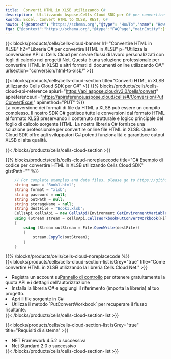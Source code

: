 ```yaml
---
title:  Converti HTML in XLSB utilizzando C#
description:  Utilizzando Aspose.Cells Cloud SDK per C# per convertire un file in formato HTML in un file in formato XLSB.
kwords: Excel, Convert HTML to XLSB, REST, C#
howto: {"@context": "https://schema.org","@type": "HowTo","name": "How to convert HTML to XLSB using the Cells Cloud Net library.","description": "How to convert HTML to XLSB using the Cells Cloud Net library.","image": {"@type": "ImageObject"},"url": "/net/conversion/html-to-xlsb/","step": [{ "@type": "HowToStep","name": "How to convert HTML to XLSB using the Cells Cloud Net library. step 1", "image": {"@type": "ImageObject",},"url": "/net/conversion/html-to-xlsb/","text": "Register an account at <a href='https://dashboard.aspose.cloud/'>Dashboard</a> to get free API quota & authorization details",},{ "@type": "HowToStep","name": "How to convert HTML to XLSB using the Cells Cloud Net library. step 1", "image": {"@type": "ImageObject",},"url": "/net/conversion/html-to-xlsb/","text": "Install C# library and add the reference (import the library) to your project.",},{ "@type": "HowToStep","name": "How to convert HTML to XLSB using the Cells Cloud Net library. step 1", "image": {"@type": "ImageObject",},"url": "/net/conversion/html-to-xlsb/","text": "Open the source file in C#",},{ "@type": "HowToStep","name": "How to convert HTML to XLSB using the Cells Cloud Net library. step 1", "image": {"@type": "ImageObject",},"url": "/net/conversion/html-to-xlsb/","text": "Use the `PutConvertWorkbook` method to retrieve the resulting stream.",}, ],"supply": {"@type": "HowToSupply","name": "document"},"tool": [{"@type": "HowToTool","name": "Visual Studio, Visual Studio Code, Rider "},{"@type": "HowToTool","name": "Aspose Cells"}],"totalTime": "PT6M"}
fqa: {"@context":"https://schema.org","@type":"FAQPage","mainEntity":[{"@type":"Question","name":"Why convert file formats in C# using REST API?","acceptedAnswer":{"@type":"Answer","text":"Documents are encoded in many ways, and some files may be incompatible with the software you use. To open and read such files, just convert them to appropriate file formats.<br/><ol><li>Install .NET SDK and add the reference (import the library) to your project.</li><li>Open the source file in C# using REST API.</li><li>Call the PutConvertWorkbookRequest() method, passing an output filename with required extension.</li><li>Get the result of conversion as a separate file.</li></ol>"}},{"@type":"Question","name":"What file formats can I convert with your C# library?","acceptedAnswer":{"@type":"Answer","text":"We support a variety of file formats for conversion using .NET library, including XLSX, Excel, xls , PDF, CSV, HTML, Markdown, XML, PNG, JPG, TIFF, Json, TXT and many more."}},{"@type":"Question","name":"What is the maximum allowed file size for conversion using this .NET library?","acceptedAnswer":{"@type":"Answer","text":"There are no file size limits for format conversions using .NET library."}}]}
---
```

{{< blocks/products/cells/cells-cloud-banner h1="Convertire HTML in XLSB" h2="Libreria C# per convertire HTML in XLSB" p="Utilizza la conversione API di Cells Cloud per creare flussi di lavoro personalizzati con fogli di calcolo nei progetti Net. Questa è una soluzione professionale per convertire HTML in XLSB e altri formati di documenti online utilizzando C#." urlsection="conversion/html-to-xlsb/" >}}

{{< blocks/products/cells/cells-cloud-section title="Converti HTML in XLSB utilizzando Cells Cloud SDK per C#" >}}
{{% blocks/products/cells/cells-cloud-api-reference apiurl="https://api.aspose.cloud/v3.0/cells/convert" apireferenceurl="https://apireference.aspose.cloud/cells/#/Conversion/PutConvertExcel" apimethod="PUT" %}}
<br/>
La conversione dei formati di file da HTML a XLSB può essere un compito complesso. Il nostro SDK C# gestisce tutte le conversioni dal formato HTML al formato XLSB preservando il contenuto strutturale e logico principale del foglio di calcolo sorgente HTML. La nostra libreria C# fornisce una soluzione professionale per convertire online file HTML in XLSB. Questo Cloud SDK offre agli sviluppatori C# potenti funzionalità e garantisce output XLSB di alta qualità.

{{< /blocks/products/cells/cells-cloud-section >}}

{{% blocks/products/cells/cells-cloud-noreplacecode title="C# Esempio di codice per convertire HTML in XLSB utilizzando Cells Cloud SDK" gistPath="" %}}
 
```cs
    // For complete examples and data files, please go to https://github.com/aspose-cells-cloud/aspose-cells-cloud-dotnet/
    string name = "Book1.html";
    string format = "xlsb";
    string password = null;
    string outPath = null;
    string storageName = null;
    string destFile = "Book1.xlsb";
    CellsApi cellsApi = new CellsApi(Environment.GetEnvironmentVariable("ProductClientId"), Environment.GetEnvironmentVariable("ProductClientSecret"));
    using (Stream stream = cellsApi.CellsWorkbookPutConvertWorkbook(File.OpenRead(name), format, password, outPath, storageName))
    {
        using (Stream outStream = File.OpenWrite(destFile))
        {
            stream.CopyTo(outStream);
        }
    }
```
 
{{% /blocks/products/cells/cells-cloud-noreplacecode %}}
<br/>
{{< blocks/products/cells/cells-cloud-section-list isGrey="true" title="Come convertire HTML in XLSB utilizzando la libreria Cells Cloud Net." >}}
<li> Registra un account su<a href="https://dashboard.aspose.cloud/">Pannello di controllo</a> per ottenere gratuitamente la quota API e i dettagli dell'autorizzazione</li>
<li>Installa la libreria C# e aggiungi il riferimento (importa la libreria) al tuo progetto.</li>
<li>Apri il file sorgente in C#</li>
<li>Utilizza il metodo `PutConvertWorkbook` per recuperare il flusso risultante.</li>
{{< /blocks/products/cells/cells-cloud-section-list >}}

{{< blocks/products/cells/cells-cloud-section-list isGrey="true" title="Requisiti di sistema" >}}
<li>NET Framework 4.5.2 o successiva</li>
<li>Net Standard 2.0 o successivo</li>
{{< /blocks/products/cells/cells-cloud-section-list >}}
